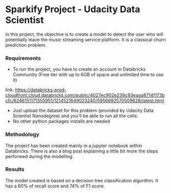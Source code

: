 # Sparkify Project - Udacity Data Scientist
In this project, the objective is to create a model to detect the user who will potentially leave the music streaming service platform. It is a classical churn prediction problem.

### Requirements
- To run the project, you have to create an account in Databricks Community (Free tier with up to 6GB of space and unlimited time to use it)

link: https://databricks-prod-cloudfront.cloud.databricks.com/public/4027ec902e239c93eaaa8714f173bcfc/6246151171355951/1214521649023240/5956692570509628/latest.html

 -  Just upload the dataset for this problem (provided by Udacity Data Scientist Nanodegree) and you'll be able to run all the cells.
- No other python packages installs are needed

### Methodology
The project has been created mainly in a jupyter notebook within Databricks. There is also a blog post explaining a little bit more the steps performed during the modelling.

### Results
The model created is based on a decision tree classification algorithm. It has a 60% of recall score and 74% of F1 score.  
